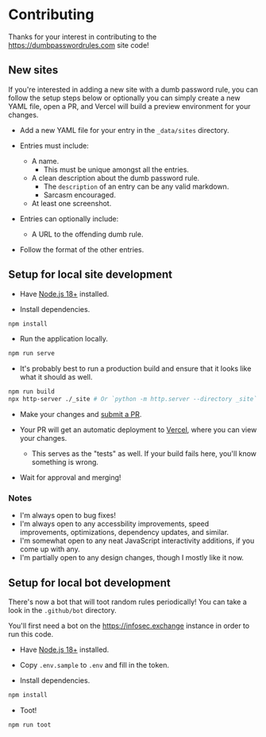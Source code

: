 # Contributing

Thanks for your interest in contributing to the https://dumbpasswordrules.com site code!

## New sites

If you're interested in adding a new site with a dumb password rule, you can follow the setup steps below or optionally you can simply create a new YAML file, open a PR, and Vercel will build a preview environment for your changes.

- Add a new YAML file for your entry in the `_data/sites` directory.

- Entries must include:

  - A name.
    - This must be unique amongst all the entries.
  - A clean description about the dumb password rule.
    - The `description` of an entry can be any valid markdown.
    - Sarcasm encouraged.
  - At least one screenshot.

- Entries can optionally include:

  - A URL to the offending dumb rule.

- Follow the format of the other entries.

## Setup for local site development

- Have [Node.js 18+](https://nodejs.org/en/) installed.

- Install dependencies.

```bash
npm install
```

- Run the application locally.

```bash
npm run serve
```

- It's probably best to run a production build and ensure that it looks like what it should as well.

```bash
npm run build
npx http-server ./_site # Or `python -m http.server --directory _site` or any other similar method you like to serve static assets on your machine.
```

- Make your changes and [submit a PR](https://docs.github.com/en/pull-requests/collaborating-with-pull-requests/proposing-changes-to-your-work-with-pull-requests/creating-a-pull-request).

- Your PR will get an automatic deployment to [Vercel](https://vercel.com), where you can view your changes.

  - This serves as the "tests" as well. If your build fails here, you'll know something is wrong.

- Wait for approval and merging!

### Notes

- I'm always open to bug fixes!
- I'm always open to any accessbility improvements, speed improvements, optimizations, dependency updates, and similar.
- I'm somewhat open to any neat JavaScript interactivity additions, if you come up with any.
- I'm partially open to any design changes, though I mostly like it now.

## Setup for local bot development

There's now a bot that will toot random rules periodically! You can take a look in the `.github/bot` directory.

You'll first need a bot on the https://infosec.exchange instance in order to run this code.

- Have [Node.js 18+](https://nodejs.org/en/) installed.

- Copy `.env.sample` to `.env` and fill in the token.

- Install dependencies.

```bash
npm install
```

- Toot!

```
npm run toot
```

